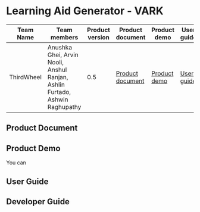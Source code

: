 <h1>Learning Aid Generator - VARK</h1>


| Team Name | Team members | Product version | Product document | Product demo | User guide | Source code | Developer guide |
| ----- | ----- | ----- | ----- | ----- | ----- | ----- | ----- |
| ThirdWheel | Anushka Ghei, Arvin Nooli, Anshul Ranjan, Ashlin Furtado, Ashwin Raghupathy | 0.5 | [Product document](https://github.com/Anushkaghei/ThirdWheel-Challenge-4/blob/main/README.md#product-document) | [Product demo](https://example.com/product-demo.mp4) | [User guide](https://github.com/Anushkaghei/ThirdWheel-Challenge-4#user-guide) | [Source code](https://github.com/Anushkaghei/ThirdWheel-Challenge-4) | [Developer guide](https://github.com/Anushkaghei/ThirdWheel-Challenge-4#developer-guide) |

<h2>Product Document</h2>


<h2>Product Demo</h2>

You can
<h2>User Guide</h2>


<h2>Developer Guide</h2>
